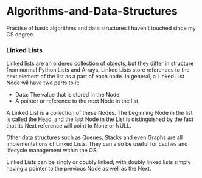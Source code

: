 # Algorithms-and-Data-Structures
Practise of basic algorithms and data structures I haven't touched since my CS degree. 



### Linked Lists

Linked lists are an ordered collection of objects, but they differ in structure from normal Python Lists and Arrays. Linked Lists
store references to the next element of the list as a part of each node. In general, a Linked List Node wil have two parts to it: 

- Data: The value that is stored in the Node.
- A pointer or reference to the next Node in the list. 

A Linked List is a collection of these Nodes. The beginning Node in the list is called the Head, and the last Node in the List is distinguished by the fact that its Next reference will point to None or NULL.

Other data structures such as Queues, Stacks and even Graphs are all implementations of Linked Lists. They can also be useful for caches and lifecycle management within the OS.

Linked Lists can be singly or doubly linked; with doubly linked lists simply having a pointer to the previous Node as well as the Next.